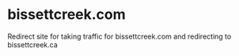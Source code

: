 # bissettcreek.com
Redirect site for taking traffic for bissettcreek.com and redirecting to bissettcreek.ca
